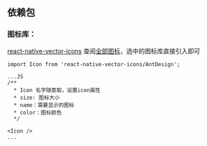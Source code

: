 ## 依赖包
### 图标库：
[react-native-vector-icons](https://github.com/oblador/react-native-vector-icons)
查阅[全部图标](https://oblador.github.io/react-native-vector-icons/)，选中的图标库直接引入即可
```
import Icon from 'react-native-vector-icons/AntDesign';

...JS
/**
  * Icon 名字随意取，设置icon属性
  * size: 图标大小
  * name：需要显示的图标
  * color：图标颜色
  */

<Icon />
...
```